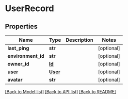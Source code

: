 # UserRecord

## Properties
Name | Type | Description | Notes
------------ | ------------- | ------------- | -------------
**last_ping** | **str** |  | [optional] 
**environment_id** | **str** |  | [optional] 
**owner_id** | [**Id**](Id.md) |  | [optional] 
**user** | [**User**](User.md) |  | [optional] 
**avatar** | **str** |  | [optional] 

[[Back to Model list]](../README.md#documentation-for-models) [[Back to API list]](../README.md#documentation-for-api-endpoints) [[Back to README]](../README.md)


